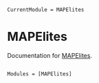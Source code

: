 ```@meta
CurrentModule = MAPElites
```

# MAPElites

Documentation for [MAPElites](https://github.com/dscolby/MAPElites.jl).

```@index
```

```@autodocs
Modules = [MAPElites]
```
